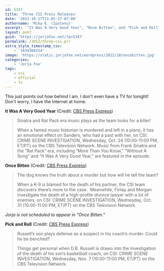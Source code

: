 ```yaml
---
id: 5347
title: 'Three CSI Press Releases'
date: '2012-10-17T11:05:37-07:00'
authorname: 'Mika E. (Ipstenu)'
excerpt: '"It Was A Very Good Year", "Once Bitten", and "Pick and Roll" are all on the schedule!'
layout: post
guid: 'https://jorjafox.net/?p=5347'
permalink: /2012/three-csi-pr/
astra_style_timestamp_css:
    - '1634368254'
image: 'https://static.jorjafox.net/wordpress/2012/10/oncebitten.jpg'
categories:
    - 'Jorja Fox'
tags:
    - csi
    - official
    - tv
---
```


This just points out how behind I am. I don't even have a TV for tonight! Don't worry, I have the Internet at home.

**It Was A Very Good Year** (Credit: <a href="http://www.cbspressexpress.com/cbs-entertainment/shows/csi-crime-scene-investigation/releases/view?id=33283">CBS Press Express</a>)

<blockquote>
Sinatra and Rat Pack era music plays as the team looks for a killer!

When a famed music historian is murdered and left in a piano, it has an emotional effect on Sanders, who had a past with her, on CSI: CRIME SCENE INVESTIGATION, Wednesday, Oct. 24 (10:00-11:00 PM, ET/PT) on the CBS Television Network.  Music from Frank Sinatra and the “Rat Pack” era, including “More Than You Know,” “Without A Song” and “It Was A Very Good Year,” are featured in the episode.
</blockquote>

**Once Bitten** (Credit: <a href="http://www.cbspressexpress.com/cbs-entertainment/shows/csi-crime-scene-investigation/releases/view?id=33307">CBS Press Express</a>)

<blockquote>The dog knows the truth about a murder but how will he tell the team?

When a K-9 is blamed for the death of his partner, the CSI team discovers there’s more to the case. &nbsp;Meanwhile, Finlay and Morgan investigate the death of a high-profile divorce lawyer with a lot of enemies, on CSI: CRIME SCENE INVESTIGATION,&nbsp;Wednesday, Oct. 31&nbsp;(10:00-11:00 PM, ET/PT) on the CBS Television Network.</blockquote>

_Jorja is not scheduled to appear in "Once Bitten."_

**Pick and Roll** (Credit: <a href="http://www.cbspressexpress.com/cbs-entertainment/shows/csi-crime-scene-investigation/releases/view?id=33307">CBS Press Express</a>)

<blockquote>
Russell’s son plays defense as a suspect in his coach’s murder.  Could he be benched?

Things get personal when D.B. Russell is drawn into the investigation of the death of his son’s basketball coach, on CSI: CRIME SCENE INVESTIGATION, Wednesday, Nov. 7 (10:00-11:00 PM, ET/PT) on the CBS Television Network.
</blockquote>
